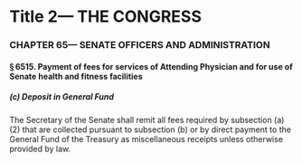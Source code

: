 
# Title 2— THE CONGRESS
### CHAPTER 65— SENATE OFFICERS AND ADMINISTRATION
#### § 6515. Payment of fees for services of Attending Physician and for use of Senate health and fitness facilities
##### (c) Deposit in General Fund

The Secretary of the Senate shall remit all fees required by subsection (a)(2) that are collected pursuant to subsection (b) or by direct payment to the General Fund of the Treasury as miscellaneous receipts unless otherwise provided by law.
